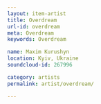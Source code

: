 ```yaml
---
layout: item-artist
title: Overdream
url-id: overdream
meta: Overdream
keywords: Overdream

name: Maxim Kurushyn
location: Kyiv, Ukraine
soundcloud-id: 267996

category: artists
permalink: artist/overdream/

---
```



